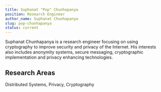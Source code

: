```yaml
---
title: Suphanat "Pop" Chunhapanya
position: Research Engineer
author_name: Suphanat Chunhapanya
slug: pop-chunhapanya
status: current
---
```

Suphanat Chunhapanya is a research engineer focusing on using cryptography to improve security and privacy of the Internet.
His interests also includes anonymity systems, secure messaging, cryptographic implementation and privacy enhancing technologies.

## Research Areas 
Distributed Systems, Privacy, Cryptography
